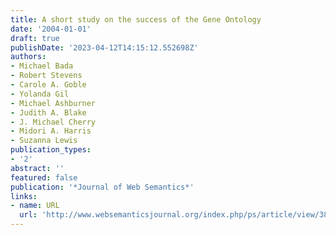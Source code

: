 ```yaml
---
title: A short study on the success of the Gene Ontology
date: '2004-01-01'
draft: true
publishDate: '2023-04-12T14:15:12.552698Z'
authors:
- Michael Bada
- Robert Stevens
- Carole A. Goble
- Yolanda Gil
- Michael Ashburner
- Judith A. Blake
- J. Michael Cherry
- Midori A. Harris
- Suzanna Lewis
publication_types:
- '2'
abstract: ''
featured: false
publication: '*Journal of Web Semantics*'
links:
- name: URL
  url: 'http://www.websemanticsjournal.org/index.php/ps/article/view/38 '
---
```



